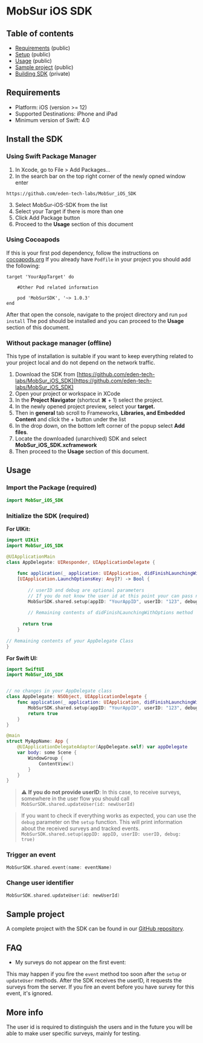 # MobSur iOS SDK

## Table of contents
* [Requirements](#requirements) (public)
* [Setup](#setup) (public)
* [Usage](#usage) (public)
* [Sample project](#sampleApp) (public)
* [Building SDK](#building) (private)

## Requirements
- Platform: iOS (version >= 12)
- Supported Destinations: iPhone and iPad
- Minimum version of Swift: 4.0

## Install the SDK
### Using Swift Package Manager
1. In Xcode, go to File > Add Packages...
2. In the search bar on the top right corner of the newly opned window enter
```
https://github.com/eden-tech-labs/MobSur_iOS_SDK
```
3. Select MobSur-iOS-SDK from the list
4. Select your Target if there is more than one
5. Click Add Package button
6. Proceed to the **Usage** section of this document

### Using Cocoapods
If this is your first pod dependency, follow the instructions on [cocoapods.org](https://cocoapods.org)
If you already have `Podfile` in your project you should add the following:
```
target 'YourAppTarget' do

    #Other Pod related information

    pod 'MobSurSDK', '~> 1.0.3'
end
```

After that open the console, navigate to the project directory and run `pod install`
The pod should be installed and you can proceed to the **Usage** section of this document.

### Without package manager (offline)
This type of installation is suitable if you want to keep everything related to your project local and do not depend on the network traffic.

1. Download the SDK from [https://github.com/eden-tech-labs/MobSur_iOS_SDK](https://github.com/eden-tech-labs/MobSur_iOS_SDK)
2. Open your project or workspace in XCode
3. In the **Project Navigator** (shortcut **⌘** + 1) select the project.
4. In the newly opened project preview, select your **target.**
5. Then in **general** tab scroll to Frameworks, **Libraries, and Embedded Content** and click the + button under the list
6. In the drop down, on the bottom left corner of the popup select **Add files**.
7. Locate the downloaded (unarchived) SDK and select **MobSur_iOS_SDK.xcframework**
8. Then proceed to the **Usage** section of this document.
  
## Usage
### Import the Package (required)
```swift
import MobSur_iOS_SDK
```

### Initialize the SDK (required)

**For UIKit:**

```swift
import UIKit
import MobSur_iOS_SDK

@UIApplicationMain
class AppDelegate: UIResponder, UIApplicationDelegate {
  
	func application(_ application: UIApplication, didFinishLaunchingWithOptions launchOptions: 
	[UIApplication.LaunchOptionsKey: Any]?) -> Bool {
	  
		// userID and debug are optional parameters
		// If you do not know the user id at this point your can pass nil and set it later
		MobSurSDK.shared.setup(appID: "YourAppID", userID: "123", debug: true)
	  
		// Remaining contents of didFinishLaunchingWithOptions method  
	  
	  return true
	}
  
// Remaining contents of your AppDelegate Class
}

```

**For Swift UI:**


```swift
import SwiftUI
import MobSur_iOS_SDK


// no changes in your AppDelegate class
class AppDelegate: NSObject, UIApplicationDelegate {
    func application(_ application: UIApplication, didFinishLaunchingWithOptions launchOptions: [UIApplication.LaunchOptionsKey : Any]? = nil) -> Bool {
        MobSurSDK.shared.setup(appID: "YourAppID", userID: "123", debug: true)
        return true
    }
}

@main
struct MyAppName: App {
    @UIApplicationDelegateAdaptor(AppDelegate.self) var appDelegate
    var body: some Scene {
        WindowGroup {
            ContentView()
        }
    }
}

```


> :warning: **If you do not provide userID**: In this case, to receive surveys, somewhere in the user flow you should call `MobSurSDK.shared.updateUser(id: newUserId)`

> If you want to check if everything works as expected, you can use the `debug` parameter on the `setup` function. This will print information about the received surveys and tracked events.  
> `MobSurSDK.shared.setup(appID: appID, userID: userID, debug: true)`

### Trigger an event

```swift
MobSurSDK.shared.event(name: eventName)
```

### Change user identifier

```swift
MobSurSDK.shared.updateUser(id: newUserId)
```

## Sample project

A complete project with the SDK can be found in our [GitHub repository](https://github.com/eden-tech-labs/MobSur_iOS_App).

## FAQ

- My surveys do not appear on the first event:

This may happen if you fire the `event` method too soon after the `setup` or `updateUser` methods.
After the SDK receives the userID, it requests the surveys from the server.
If you fire an event before you have survey for this event, it's ignored.
    
## More info

The user id is required to distinguish the users and in the future you will be able to make user specific surveys, mainly for testing.
